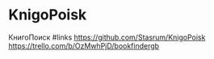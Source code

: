# KnigoPoisk
КнигоПоиск 
#links
https://github.com/Stasrum/KnigoPoisk
https://trello.com/b/OzMwhPjD/bookfindergb